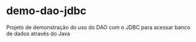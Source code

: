 # demo-dao-jdbc
Projeto de demonstração do uso do DAO com o JDBC para acessar banco de dados através do Java
